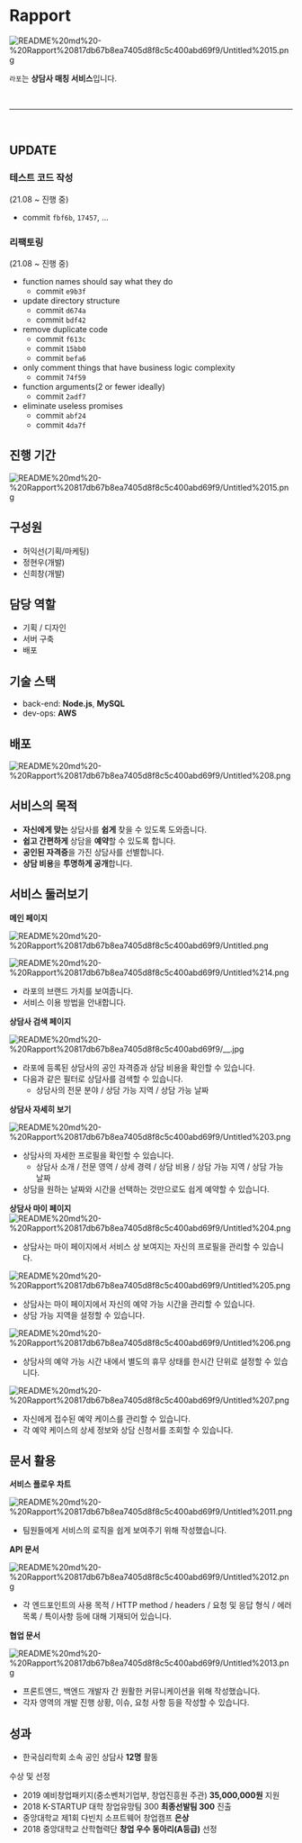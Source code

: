 # Rapport

![README%20md%20-%20Rapport%20817db67b8ea7405d8f8c5c400abd69f9/Untitled%2015.png](README%20md%20-%20Rapport%20817db67b8ea7405d8f8c5c400abd69f9/Untitled%2015.png)

`라포`는 **상담사 매칭 서비스**입니다.

<br>

---

<br>

## UPDATE

### 테스트 코드 작성

(21.08 ~ 진행 중)

- commit `fbf6b`, `17457`, ...

### 리팩토링

(21.08 ~ 진행 중)

- function names should say what they do
  - commit `e9b3f`
- update directory structure
  - commit `d674a`
  - commit `bdf42`
- remove duplicate code
  - commit `f613c`
  - commit `15bb0`
  - commit `befa6`
- only comment things that have business logic complexity
  - commit `74f59`
- function arguments(2 or fewer ideally)
  - commit `2adf7`
- eliminate useless promises
  - commit `abf24`
  - commit `4da7f`

## 진행 기간

![README%20md%20-%20Rapport%20817db67b8ea7405d8f8c5c400abd69f9/Untitled%2015.png](README%20md%20-%20Rapport%20817db67b8ea7405d8f8c5c400abd69f9/schedule.png)

## 구성원

- 허익선(기획/마케팅)
- 정현우(개발)
- 신희창(개발)

## 담당 역할

- 기획 / 디자인
- 서버 구축
- 배포

## 기술 스택

- back-end: **Node.js**, **MySQL**
- dev-ops: **AWS**

## 배포

![README%20md%20-%20Rapport%20817db67b8ea7405d8f8c5c400abd69f9/Untitled%208.png](README%20md%20-%20Rapport%20817db67b8ea7405d8f8c5c400abd69f9/Untitled%208.png)

## 서비스의 목적

- **자신에게 맞는** 상담사를 **쉽게** 찾을 수 있도록 도와줍니다.
- **쉽고 간편하게** 상담을 **예약**할 수 있도록 합니다.
- **공인된 자격증**을 가진 상담사를 선별합니다.
- **상담 비용**을 **투명하게 공개**합니다.

## 서비스 둘러보기

**메인 페이지**

![README%20md%20-%20Rapport%20817db67b8ea7405d8f8c5c400abd69f9/Untitled.png](README%20md%20-%20Rapport%20817db67b8ea7405d8f8c5c400abd69f9/Untitled.png)

![README%20md%20-%20Rapport%20817db67b8ea7405d8f8c5c400abd69f9/Untitled%214.png](README%20md%20-%20Rapport%20817db67b8ea7405d8f8c5c400abd69f9/Untitled%2014.png)

- 라포의 브랜드 가치를 보여줍니다.
- 서비스 이용 방법을 안내합니다.

**상담사 검색 페이지**

![README%20md%20-%20Rapport%20817db67b8ea7405d8f8c5c400abd69f9/__.jpg](README%20md%20-%20Rapport%20817db67b8ea7405d8f8c5c400abd69f9/__.jpg)

- 라포에 등록된 상담사의 공인 자격증과 상담 비용을 확인할 수 있습니다.
- 다음과 같은 필터로 상담사를 검색할 수 있습니다.
  - 상담사의 전문 분야 / 상담 가능 지역 / 상담 가능 날짜

**상담사 자세히 보기**

![README%20md%20-%20Rapport%20817db67b8ea7405d8f8c5c400abd69f9/Untitled%203.png](README%20md%20-%20Rapport%20817db67b8ea7405d8f8c5c400abd69f9/Untitled%203.png)

- 상담사의 자세한 프로필을 확인할 수 있습니다.
  - 상담사 소개 / 전문 영역 / 상세 경력 / 상담 비용 / 상담 가능 지역 / 상담 가능 날짜
- 상담을 원하는 날짜와 시간을 선택하는 것만으로도 쉽게 예약할 수 있습니다.

**상담사 마이 페이지**
![README%20md%20-%20Rapport%20817db67b8ea7405d8f8c5c400abd69f9/Untitled%204.png](README%20md%20-%20Rapport%20817db67b8ea7405d8f8c5c400abd69f9/Untitled%204.png)

- 상담사는 마이 페이지에서 서비스 상 보여지는 자신의 프로필을 관리할 수 있습니다.

![README%20md%20-%20Rapport%20817db67b8ea7405d8f8c5c400abd69f9/Untitled%205.png](README%20md%20-%20Rapport%20817db67b8ea7405d8f8c5c400abd69f9/Untitled%205.png)

- 상담사는 마이 페이지에서 자신의 예약 가능 시간을 관리할 수 있습니다.
- 상담 가능 지역을 설정할 수 있습니다.

![README%20md%20-%20Rapport%20817db67b8ea7405d8f8c5c400abd69f9/Untitled%206.png](README%20md%20-%20Rapport%20817db67b8ea7405d8f8c5c400abd69f9/Untitled%206.png)

- 상담사의 예약 가능 시간 내에서 별도의 휴무 상태를 한시간 단위로 설정할 수 있습니다.

![README%20md%20-%20Rapport%20817db67b8ea7405d8f8c5c400abd69f9/Untitled%207.png](README%20md%20-%20Rapport%20817db67b8ea7405d8f8c5c400abd69f9/Untitled%207.png)

- 자신에게 접수된 예약 케이스를 관리할 수 있습니다.
- 각 예약 케이스의 상세 정보와 상담 신청서를 조회할 수 있습니다.

## 문서 활용

**서비스 플로우 차트**

![README%20md%20-%20Rapport%20817db67b8ea7405d8f8c5c400abd69f9/Untitled%2011.png](README%20md%20-%20Rapport%20817db67b8ea7405d8f8c5c400abd69f9/Untitled%2011.png)

- 팀원들에게 서비스의 로직을 쉽게 보여주기 위해 작성했습니다.

**API 문서**

![README%20md%20-%20Rapport%20817db67b8ea7405d8f8c5c400abd69f9/Untitled%2012.png](README%20md%20-%20Rapport%20817db67b8ea7405d8f8c5c400abd69f9/Untitled%2012.png)

- 각 엔드포인트의 사용 목적 / HTTP method / headers / 요청 및 응답 형식 / 에러 목록 / 특이사항 등에 대해 기재되어 있습니다.

**협업 문서**

![README%20md%20-%20Rapport%20817db67b8ea7405d8f8c5c400abd69f9/Untitled%2013.png](README%20md%20-%20Rapport%20817db67b8ea7405d8f8c5c400abd69f9/Untitled%2013.png)

- 프론트엔드, 백엔드 개발자 간 원활한 커뮤니케이션을 위해 작성했습니다.
- 각자 영역의 개발 진행 상황, 이슈, 요청 사항 등을 작성할 수 있습니다.

## 성과

- 한국심리학회 소속 공인 상담사 **12명** 활동

수상 및 선정

- 2019 예비창업패키지(중소벤처기업부, 창업진흥원 주관) **35,000,000원** 지원
- 2018 K-STARTUP 대학 창업유망팀 300 **최종선발팀 300** 진출
- 중앙대학교 제1회 다빈치 소프트웨어 창업캠프 **은상**
- 2018 중앙대학교 산학협력단 **창업 우수 동아리(A등급)** 선정
